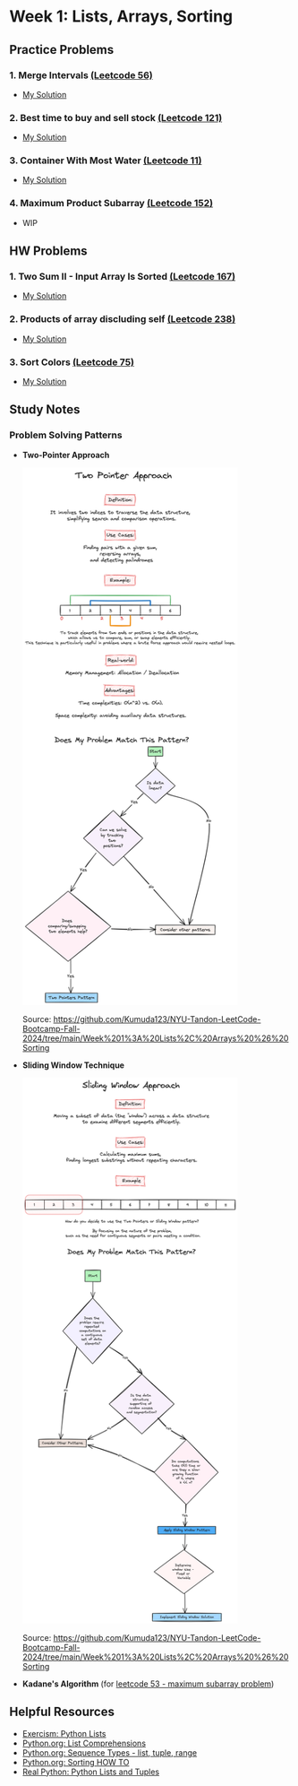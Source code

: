 # Week 1: Lists, Arrays, Sorting

## Practice Problems
### 1. Merge Intervals [(Leetcode 56)](https://leetcode.com/problems/merge-intervals/description/) 
  - [My Solution](https://github.com/ahhyun-moon/nyu-leetcode-bootcamp/blob/main/Week1/leetcode_56.py)
### 2. Best time to buy and sell stock [(Leetcode 121)](https://leetcode.com/problems/best-time-to-buy-and-sell-stock/description/)
  - [My Solution](https://github.com/ahhyun-moon/nyu-leetcode-bootcamp/blob/main/Week1/leetcode_121.py)
### 3. Container With Most Water [(Leetcode 11)](https://leetcode.com/problems/container-with-most-water/description/) 
  - [My Solution](https://github.com/ahhyun-moon/nyu-leetcode-bootcamp/blob/main/Week1/leetcode_11.py)
### 4. Maximum Product Subarray [(Leetcode 152)](https://leetcode.com/problems/maximum-product-subarray/description/) 
  - WIP

## HW Problems
### 1. Two Sum II - Input Array Is Sorted [(Leetcode 167)](https://leetcode.com/problems/two-sum-ii-input-array-is-sorted/description/)
  - [My Solution](https://github.com/ahhyun-moon/nyu-leetcode-bootcamp/blob/main/Week1/leetcode_167.py)
### 2. Products of array discluding self [(Leetcode 238)](https://leetcode.com/problems/product-of-array-except-self/description/)
  - [My Solution](https://github.com/ahhyun-moon/nyu-leetcode-bootcamp/blob/main/Week1/leetcode_238.py)
### 3. Sort Colors  [(Leetcode 75)](https://leetcode.com/problems/sort-colors/description/)
  - [My Solution](https://github.com/ahhyun-moon/nyu-leetcode-bootcamp/blob/main/Week1/leetcode_75.py)

## Study Notes
### Problem Solving Patterns
  - **Two-Pointer Approach**

    <img src="https://github.com/ahhyun-moon/nyu-leetcode-bootcamp/blob/main/Week1/TwoPointerApproach.png" width="80%"/>
    
    Source: https://github.com/Kumuda123/NYU-Tandon-LeetCode-Bootcamp-Fall-2024/tree/main/Week%201%3A%20Lists%2C%20Arrays%20%26%20Sorting


  - **Sliding Window Technique**
    
    <img src="https://github.com/ahhyun-moon/nyu-leetcode-bootcamp/blob/main/Week1/SlidingWindowApproach.png" width="80%"/>
    
    Source: https://github.com/Kumuda123/NYU-Tandon-LeetCode-Bootcamp-Fall-2024/tree/main/Week%201%3A%20Lists%2C%20Arrays%20%26%20Sorting

- **Kadane's Algorithm** (for [leetcode 53 - maximum subarray problem](https://leetcode.com/problems/maximum-subarray/description/))

## Helpful Resources
- [Exercism: Python Lists](https://exercism.org/tracks/python/concepts/lists)
- [Python.org: List Comprehensions](https://docs.python.org/3/tutorial/datastructures.html#list-comprehensions)
- [Python.org: Sequence Types - list, tuple, range](https://docs.python.org/3/library/stdtypes.html#sequence-types-list-tuple-range)
- [Python.org: Sorting HOW TO](https://docs.python.org/3/howto/sorting.html#)
- [Real Python: Python Lists and Tuples](https://realpython.com/python-lists-tuples/) 
